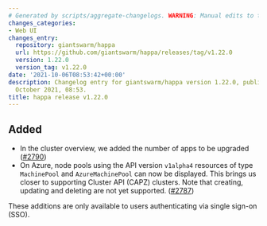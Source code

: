 ```yaml
---
# Generated by scripts/aggregate-changelogs. WARNING: Manual edits to this files will be overwritten.
changes_categories:
- Web UI
changes_entry:
  repository: giantswarm/happa
  url: https://github.com/giantswarm/happa/releases/tag/v1.22.0
  version: 1.22.0
  version_tag: v1.22.0
date: '2021-10-06T08:53:42+00:00'
description: Changelog entry for giantswarm/happa version 1.22.0, published on 06
  October 2021, 08:53.
title: happa release v1.22.0
---
```


## Added

- In the cluster overview, we added the number of apps to be upgraded ([#2790](https://github.com/giantswarm/happa/pull/2790))
- On Azure, node pools using the API version `v1alpha4` resources of type `MachinePool` and `AzureMachinePool` can now be displayed. This brings us closer to supporting Cluster API (CAPZ) clusters. Note that creating, updating and deleting are not yet supported. ([#2787](https://github.com/giantswarm/happa/pull/2787))

These additions are only available to users authenticating via single sign-on (SSO).
